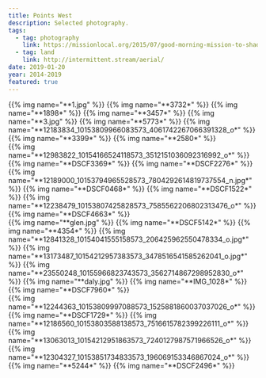 ```yaml
---
title: Points West
description: Selected photography.
tags:
  - tag: photography
    link: https://missionlocal.org/2015/07/good-morning-mission-to-shadows/
  - tag: land
    link: http://intermittent.stream/aerial/
date: 2019-01-20
year: 2014-2019
featured: true
---
```


<div class="gallery large">
{{% img name="**1.jpg" %}}
{{% img name="**3732*" %}}
{{% img name="**1898*" %}}
{{% img name="**3457*" %}}
{{% img name="**3.jpg" %}}
{{% img name="**5773*" %}}
{{% img name="**12183834_10153809966083573_4061742267066391328_o*" %}}
{{% img name="**3399*" %}}
{{% img name="**2580*" %}}
</div>

<div class="gallery large">
{{% img name="**12983822_10154166524118573_3512151036092316992_o*" %}}
{{% img name="**DSCF3369*" %}}
{{% img name="**DSCF2276*" %}}
{{% img name="**12189000_10153794965528573_7804292614819737554_n.jpg*" %}}
{{% img name="**DSCF0468*" %}}
{{% img name="**DSCF1522*" %}}
{{% img name="**12238479_10153807425828573_7585562206802313476_o*" %}}
{{% img name="**DSCF4663*" %}}
</div>

<div class="gallery large">
{{% img name="**glen.jpg" %}}
{{% img name="**DSCF5142*" %}}
{{% img name="**4354*" %}}
{{% img name="**12841328_10154041555158573_206425962550478334_o.jpg*" %}}
{{% img name="**13173487_10154212957383573_3478516541585262041_o.jpg*" %}}
{{% img name="**23550248_10155966823743573_3562714867298952830_o*" %}}
{{% img name="**daly.jpg" %}}
{{% img name="**IMG_1028*" %}}
{{% img name="**DSCF7960*" %}}
</div>

<div class="gallery large">
{{% img name="**12244363_10153809997088573_1525881860037037026_o*" %}}
{{% img name="**DSCF1729*" %}}
{{% img name="**12186560_10153803588138573_7516615782399226111_o*" %}}
{{% img name="**13063013_10154212951863573_7240127987571966526_o*" %}}
{{% img name="**12304327_10153851734833573_196069153346867024_o*" %}}
{{% img name="**5244*" %}}
{{% img name="**DSCF2496*" %}}
</div>

